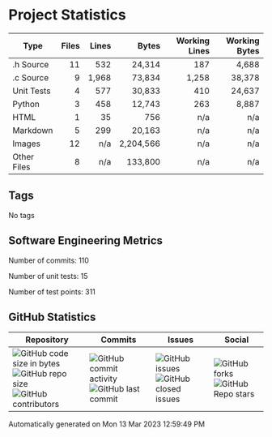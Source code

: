 Project Statistics
==================

| Type | Files | Lines | Bytes | Working Lines | Working Bytes |
|------|------:|------:|------:|--------------:|--------------:|
|.h Source|11|532|24,314|187|4,688|
|.c Source|9|1,968|73,834|1,258|38,378|
|Unit Tests|4|577|30,833|410|24,637|
|Python|3|458|12,743|263|8,887|
|HTML|1|35|756|n/a|n/a|
|Markdown|5|299|20,163|n/a|n/a|
|Images|12|n/a|2,204,566|n/a|n/a|
|Other	Files|8|n/a|133,800|n/a|n/a|

## Tags
No tags

## Software Engineering Metrics

Number of commits:  110

Number of unit tests:  15

Number of test points:  311

## GitHub	Statistics
| Repository								  | Commits							| Issues						  | Social							|
|-------------------------------------|---------------------------|-------------------------|---------------------------|
| ![GitHub code size	in	bytes](https://img.shields.io/github/languages/code-size/marknelsonengineer-sp23/sre_lab4_memscan?style=social) <br/> ![GitHub repo size](https://img.shields.io/github/repo-size/marknelsonengineer-sp23/sre_lab4_memscan?style=social)	<br/>	![GitHub contributors](https://img.shields.io/github/contributors/marknelsonengineer-sp23/sre_lab4_memscan?style=social) | ![GitHub commit activity](https://img.shields.io/github/commit-activity/w/marknelsonengineer-sp23/sre_lab4_memscan?style=social) <br/> ![GitHub last	commit](https://img.shields.io/github/last-commit/marknelsonengineer-sp23/sre_lab4_memscan?style=social)	| ![GitHub	issues](https://img.shields.io/github/issues-raw/marknelsonengineer-sp23/sre_lab4_memscan?style=social) <br/> ![GitHub	closed issues](https://img.shields.io/github/issues-closed-raw/marknelsonengineer-sp23/sre_lab4_memscan?style=social) | ![GitHub forks](https://img.shields.io/github/forks/marknelsonengineer-sp23/sre_lab4_memscan?style=social) <br/> ![GitHub Repo	stars](https://img.shields.io/github/stars/marknelsonengineer-sp23/sre_lab4_memscan?style=social)	|

Automatically generated on Mon 13 Mar 2023 12:59:49 PM 
